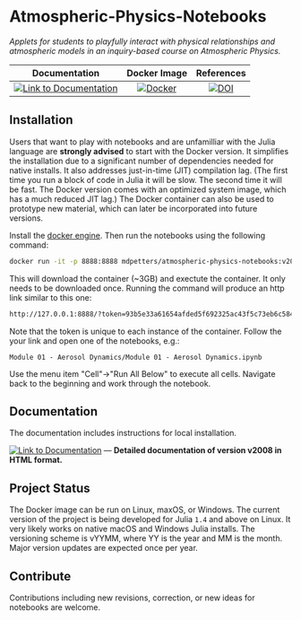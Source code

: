 # Atmospheric-Physics-Notebooks

*Applets for students to playfully interact with physical relationships and
atmospheric models in an inquiry-based course on Atmospheric Physics.*

| **Documentation**                                                               | **Docker Image**                                                                                | **References** |
|:-------------------------------------------------------------------------------:|:-----------------------------------------------------------------------------------------------:|:-------------------------------------------------------------------------------------------------------------------------------------------:|
| [![Link to Documentation](https://img.shields.io/badge/Documentation-v2008-blue)](https://mdpetters.github.io/Atmospheric-Physics-Notebooks/v2008/) | [![Docker](https://img.shields.io/docker/v/mdpetters/atmospheric-physics-notebooks?label=Docker)](https://hub.docker.com/r/mdpetters/atmospheric-physics-notebooks/tags) | [![DOI](https://zenodo.org/badge/DOI/10.5281/zenodo.3977570.svg)](https://doi.org/10.5281/zenodo.3977570) |

## Installation

Users that want to play with notebooks and are unfamilliar with the Julia language are **strongly advised** to start with the Docker version. It simplifies the installation due to a significant number of dependencies needed for native installs. It also addresses just-in-time (JIT) compilation lag. (The first time you run a block of code in Julia it will be slow. The second time it will be fast. The Docker version comes with an optimized system image, which has a much reduced JIT lag.) The  Docker container can also be used to prototype new material, which can later be incorporated into future versions.

Install the [docker engine](https://docs.docker.com/get-docker). Then run the notebooks using the following command:

```bash
docker run -it -p 8888:8888 mdpetters/atmospheric-physics-notebooks:v2008
```

This will download the container (~3GB) and exectute the container. It only needs to be downloaded once. Running the command will produce an http link similar to this one:

```bash
http://127.0.0.1:8888/?token=93b5e33a61654afded5f692325ac43f5c73eb6c58435196f
```

Note that the token is unique to each instance of the container. Follow the your link and open one of the notebooks, e.g.:

```
Module 01 - Aerosol Dynamics/Module 01 - Aerosol Dynamics.ipynb
```

Use the menu item "Cell"->"Run All Below" to execute all cells. Navigate back to the beginning and work through the notebook.

## Documentation

The documentation includes instructions for local installation.

[![Link to Documentation](https://img.shields.io/badge/Documentation-v2008-blue)](https://mdpetters.github.io/Atmospheric-Physics-Notebooks/v2008/) &mdash; **Detailed documentation of version v2008 in HTML format.**


## Project Status
The Docker image can be run on Linux, maxOS, or Windows. The current version of the project is being developed for Julia `1.4` and above on Linux. It very likely works on native macOS and Windows Julia installs.  The versioning scheme is vYYMM, where YY is the year and MM is the month. Major version updates are expected once per year. 

## Contribute
Contributions including new revisions, correction, or new ideas for notebooks are welcome.
